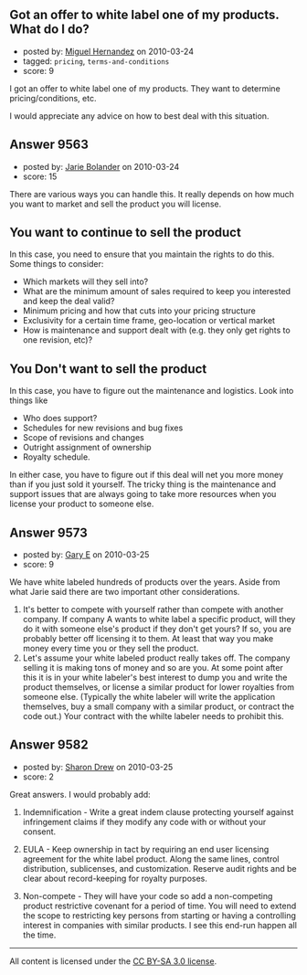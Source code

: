 ## Got an offer to white label one of my products. What do I do?

- posted by: [Miguel Hernandez](https://stackexchange.com/users/-1/1514-miguel-hernandez) on 2010-03-24
- tagged: `pricing`, `terms-and-conditions`
- score: 9

I got an offer to white label one of my products.
They want to determine pricing/conditions, etc.

I would appreciate any advice on how to best deal with this situation.



## Answer 9563

- posted by: [Jarie Bolander](https://stackexchange.com/users/-1/585-jarie-bolander) on 2010-03-24
- score: 15

There are various ways you can handle this. It really depends on how much you want to market and sell the product you will license.

## You want to continue to sell the product ##
In this case, you need to ensure that you maintain the rights to do this. Some things to consider:

 - Which markets will they sell into?
 - What are the minimum amount of sales required to keep you interested and keep the deal valid?
 - Minimum pricing and how that cuts into your pricing structure
 - Exclusivity for a certain time frame, geo-location or vertical market
 - How is maintenance and support dealt with (e.g. they only get rights to one revision, etc)?

## You Don't want to sell the product ##
In this case, you have to figure out the maintenance and logistics. Look into things like

 - Who does support?
 - Schedules for new revisions and bug fixes
 - Scope of revisions and changes
 - Outright assignment of ownership
 - Royalty schedule.

In either case, you have to figure out if this deal will net you more money than if you just sold it yourself. The tricky thing is the maintenance and support issues that are always going to take more resources when you license your product to someone else.

 


## Answer 9573

- posted by: [Gary E](https://stackexchange.com/users/-1/2587-gary-e) on 2010-03-25
- score: 9

We have white labeled hundreds of products over the years. Aside from what Jarie said there are two important other considerations.

 1. It's better to compete with yourself rather than compete with another company. If company A wants to white label a specific product, will they do it with someone else's product if they don't get yours? If so, you are probably better off licensing it to them. At least that way you make money every time you or they sell the product.
 2. Let's assume your white labeled product really takes off. The company selling it is making tons of money and so are you. At some point after this it is in your white labeler's best interest to dump you and write the product themselves, or license a similar product for lower royalties from someone else. (Typically the white labeler will write the application themselves, buy a small company with a similar product, or contract the code out.) Your contract with the whilte labeler needs to prohibit this.




## Answer 9582

- posted by: [Sharon Drew](https://stackexchange.com/users/-1/2747-sharon-drew) on 2010-03-25
- score: 2

Great answers. I would probably add:

1. Indemnification - Write a great indem clause protecting yourself against infringement claims if they modify any code with or without your consent. 

2. EULA - Keep ownership in tact by requiring an end user licensing agreement for the white label product. Along the same lines, control distribution, sublicenses, and customization. Reserve audit rights and be clear about record-keeping for royalty purposes.

3. Non-compete - They will have your code so add a non-competing product restrictive covenant for a period of time. You will need to extend the scope to restricting key persons from starting or having a controlling interest in companies with similar products. I see this end-run happen all the time.



---

All content is licensed under the [CC BY-SA 3.0 license](https://creativecommons.org/licenses/by-sa/3.0/).
